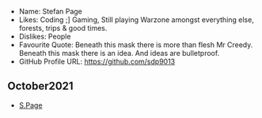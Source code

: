 - Name: Stefan Page
- Likes: Coding ;] Gaming, Still playing Warzone amongst everything else, forests, trips & good times.
- Dislikes: People
- Favourite Quote: Beneath this mask there is more than flesh Mr Creedy. Beneath this mask there is an idea. And ideas are bulletproof.
- GitHub Profile URL: https://github.com/sdp9013
## October2021 
- [S.Page](October2021/Stef-P.md)
